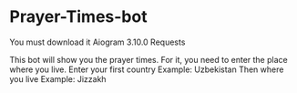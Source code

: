 # Prayer-Times-bot

You must download it
Aiogram 3.10.0
Requests

This bot will show you the prayer times. For it, you need to enter the place where you live.
Enter your first country
Example: Uzbekistan
Then where you live
Example: Jizzakh
